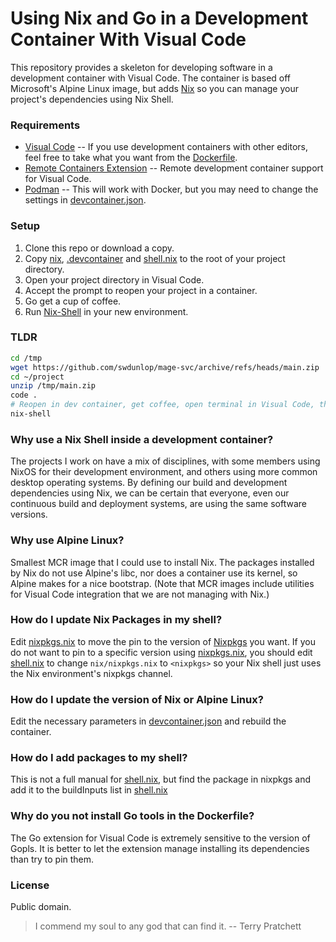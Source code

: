 # Using Nix and Go in a Development Container With Visual Code

This repository provides a skeleton for developing software in a development container with Visual Code.  The container
is based off Microsoft's Alpine Linux image, but adds [Nix](https://nixos.org/explore.html) so you can manage your 
project's dependencies using Nix Shell.

### Requirements

- [Visual Code]() -- If you use development containers with other editors, feel free to take what you want from the
  [Dockerfile]().
- [Remote Containers Extension]() -- Remote development container support for Visual Code.
- [Podman]() -- This will work with Docker, but you may need to change the settings in [devcontainer.json]().

[Visual Code]: https://code.visualstudio.com/
[Remote Containers Extension]: https://marketplace.visualstudio.com/items?itemName=ms-vscode-remote.remote-containers
[Podman]:  https://podman.io
[devcontainer.json]: .devcontainer/devcontainer.json
[Dockerfile]: .devcontainer/Dockerfile

### Setup

1. Clone this repo or download a copy.
2. Copy [nix](), [.devcontainer]() and [shell.nix]() to the root of your project directory.
3. Open your project directory in Visual Code.
4. Accept the prompt to reopen your project in a container.
5. Go get a cup of coffee.
6. Run [Nix-Shell]() in your new environment.

[Nix-Shell]: https://nixos.org/manual/nix/unstable/command-ref/nix-shell.html
[nix]: ./nix
[.devcontainer]: ./.devcontainer
[shell.nix]: ./shell.nix

### TLDR

```bash
cd /tmp
wget https://github.com/swdunlop/mage-svc/archive/refs/heads/main.zip
cd ~/project
unzip /tmp/main.zip
code .
# Reopen in dev container, get coffee, open terminal in Visual Code, then:
nix-shell 
```

### Why use a Nix Shell inside a development container?

The projects I work on have a mix of disciplines, with some members using NixOS for their development environment, and
others using more common desktop operating systems.  By defining our build and development dependencies using Nix, we
can be certain that everyone, even our continuous build and deployment systems, are using the same software versions.

### Why use Alpine Linux?

Smallest MCR image that I could use to install Nix.  The packages installed by Nix do not use Alpine's libc, nor does
a container use its kernel, so Alpine makes for a nice bootstrap.  (Note that MCR images include utilities for Visual
Code integration that we are not managing with Nix.)

### How do I update Nix Packages in my shell?

Edit [nixpkgs.nix]() to move the pin to the version of [Nixpkgs]() you want.  If you do not want to pin to a specific
version using [nixpkgs.nix](), you should edit [shell.nix]() to change `nix/nixpkgs.nix` to `<nixpkgs>` so your Nix
shell just uses the Nix environment's nixpkgs channel.

[Nixpkgs]: https://github.com/nixos/nixpkgs/
[nixpkgs.nix]: nix/nixpkgs.nix
[shell.nix]: ./shell.nix

### How do I update the version of Nix or Alpine Linux?

Edit the necessary parameters in [devcontainer.json]() and rebuild the container.

[devcontainer.json]: .devcontainer/devcontainer.json

### How do I add packages to my shell?

This is not a full manual for [shell.nix](), but find the package in nixpkgs and add it to the buildInputs list in
[shell.nix]()

[shell.nix]: ./shell.nix

### Why do you not install Go tools in the Dockerfile?

The Go extension for Visual Code is extremely sensitive to the version of Gopls.  It is better to let the extension
manage installing its dependencies than try to pin them.

### License

Public domain.

> I commend my soul to any god that can find it.
-- Terry Pratchett
